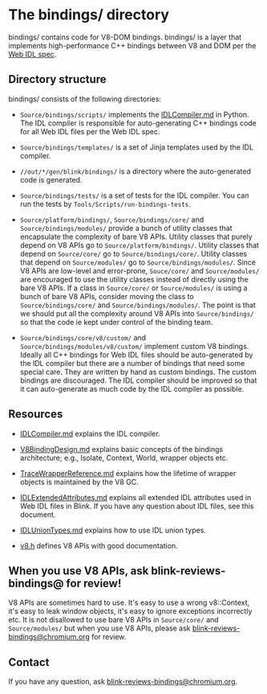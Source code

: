# The bindings/ directory

bindings/ contains code for V8-DOM bindings.
bindings/ is a layer that implements high-performance C++ bindings
between V8 and DOM per the [Web IDL spec](https://heycam.github.io/webidl/).

## Directory structure

bindings/ consists of the following directories:

* `Source/bindings/scripts/` implements the
[IDLCompiler.md](IDLCompiler.md)
in Python. The IDL compiler is responsible for auto-generating C++ bindings code
for all Web IDL files per the Web IDL spec.

* `Source/bindings/templates/` is a set of Jinja templates used
by the IDL compiler.

* `//out/*/gen/blink/bindings/` is a directory where the auto-generated
code is generated.

* `Source/bindings/tests/` is a set of tests for the IDL compiler.
You can run the tests by `Tools/Scripts/run-bindings-tests`.

* `Source/platform/bindings/`, `Source/bindings/core/` and
`Source/bindings/modules/` provide a bunch of utility classes that encapsulate
the complexity of bare V8 APIs. Utility classes that purely depend on V8 APIs
go to `Source/platform/bindings/`. Utility classes that depend on `Source/core/`
go to `Source/bindings/core/`. Utility classes that depend on `Source/modules/`
go to `Source/bindings/modules/`. Since V8 APIs are low-level and error-prone,
`Souce/core/` and `Source/modules/` are encouraged to use the utility classes
instead of directly using the bare V8 APIs. If a class in
`Source/core/` or `Source/modules/` is using a bunch of bare V8 APIs,
consider moving the class to `Source/bindings/core/` and `Source/bindings/modules/`.
The point is that we should put all the complexity around V8 APIs into
`Source/bindings/` so that the code ie kept under control of the binding team.

* `Source/bindings/core/v8/custom/` and `Source/bindings/modules/v8/custom/`
implement custom V8 bindings. Ideally all C++ bindings for Web IDL files
should be auto-generated by the IDL compiler but there are a number of bindings
that need some special care. They are written by hand as custom bindings.
The custom bindings are discouraged. The IDL compiler should be improved so that
it can auto-generate as much code by the IDL compiler as possible.

## Resources

* [IDLCompiler.md](IDLCompiler.md)
explains the IDL compiler.

* [V8BindingDesign.md](core/v8/V8BindingDesign.md)
explains basic concepts of the bindings architecture; e.g.,
Isolate, Context, World, wrapper objects etc.

* [TraceWrapperReference.md](core/v8/TraceWrapperReference.md)
explains how the lifetime of wrapper objects is maintained by the V8 GC.

* [IDLExtendedAttributes.md](IDLExtendedAttributes.md)
explains all extended IDL attributes used in Web IDL files in Blink.
If you have any question about IDL files, see this document.

* [IDLUnionTypes.md](IDLUnionTypes.md)
explains how to use IDL union types.

* [v8.h](https://cs.chromium.org/chromium/src/v8/include/v8.h?sq=package:chromium&dr=CSs)
defines V8 APIs with good documentation.

## When you use V8 APIs, ask blink-reviews-bindings@ for review!

V8 APIs are sometimes hard to use. It's easy to use a wrong v8::Context,
it's easy to leak window objects, it's easy to ignore exceptions incorrectly
etc. It is not disallowed to use bare V8 APIs in
`Source/core/` and `Source/modules/` but when you use V8 APIs, please ask
blink-reviews-bindings@chromium.org for review.

## Contact

If you have any question, ask blink-reviews-bindings@chromium.org.
